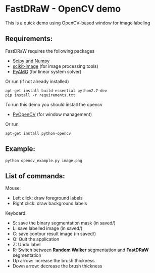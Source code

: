 # FastDRaW - OpenCV demo

This is a quick demo using OpenCV-based window for image labeling 

## Requirements:

FastDRaW requires the following packages

- [Scipy and Numpy](https://www.scipy.org/install.html)
- [scikit-image](http://scikit-image.org/docs/dev/install.html) (for image processing tools)
- [PyAMG](http://pyamg.org/) (for linear system solver)

Or run (if not already installed)

```shell
apt-get install build-essential python2.7-dev
pip install -r requirements.txt
```

To run this demo you should install the opencv

- [PyOpenCV](https://pypi.python.org/pypi/pyopencv/2.1.0.wr1.2.0) (for window management)

Or run

```shell
apt-get install python-opencv
```

## Example:

```shell
python opencv_example.py image.png
```

## List of commands:

Mouse:
   - Left click: draw foreground labels
   - Right click: draw background labels

Keyboard:
   - S: save the binary segmentation mask (in saved/)
   - L: save labelled image (in saved/)
   - C: save contour result image (in saved/)
   - Q: Quit the application
   - Z: Undo label
   - R: Switch between **Random Walker** segmentation and **FastDRaW** segmentation
   - Up arrow: increase the brush thickness
   - Down arrow: decrease the brush thickness
